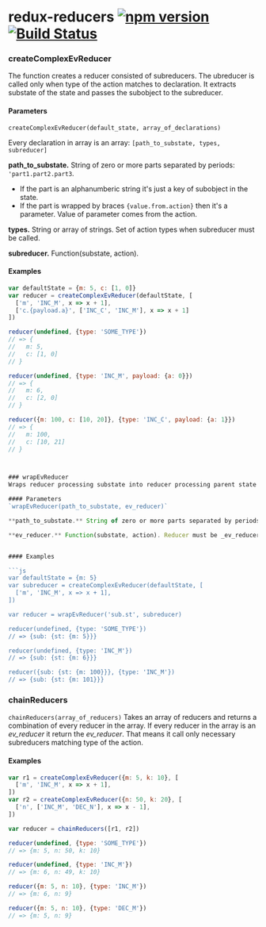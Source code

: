# redux-reducers [![npm version](https://badge.fury.io/js/%40evoja%2Fredux-reducers.svg)](https://badge.fury.io/js/%40evoja%2Fredux-reducers) [![Build Status](https://travis-ci.org/evoja/redux-reducers.png)](https://travis-ci.org/evoja/redux-reducers)


### createComplexEvReducer
The function creates a reducer consisted of subreducers.
The ubreducer is called only when type of the action matches to declaration.
It extracts substate of the state and passes the subobject to the subreducer.

#### Parameters
`createComplexEvReducer(default_state, array_of_declarations)`

Every declaration in array is an array:
`[path_to_substate, types, subreducer]`

**path_to_substate.** String of zero or more parts separated by periods: `'part1.part2.part3`.

* If the part is an alphanumberic string it's just a key of subobject in the state.
* If the part is wrapped by braces `{value.from.action}` then it's a parameter. Value of parameter comes from the action.

**types.** String or array of strings. Set of action types when subreducer must be called.

**subreducer.** Function(substate, action).

#### Examples

```js
var defaultState = {m: 5, c: [1, 0]}
var reducer = createComplexEvReducer(defaultState, [
  ['m', 'INC_M', x => x + 1],
  ['c.{payload.a}', ['INC_C', 'INC_M'], x => x + 1]
])

reducer(undefined, {type: 'SOME_TYPE'})
// => {
//   m: 5,
//   c: [1, 0]
// }

reducer(undefined, {type: 'INC_M', payload: {a: 0}})
// => {
//   m: 6,
//   c: [2, 0]
// }

reducer({m: 100, c: [10, 20]}, {type: 'INC_C', payload: {a: 1}})
// => {
//   m: 100,
//   c: [10, 21]
// }



### wrapEvReducer
Wraps reducer processing substate into reducer processing parent state.

#### Parameters
`wrapEvReducer(path_to_substate, ev_reducer)`

**path_to_substate.** String of zero or more parts separated by periods: `'part1.part2.part3`. Parts must be alphanumeric strings.

**ev_reducer.** Function(substate, action). Reducer must be _ev_reducer_ created by the `createComplexEvReducer` function or already wrapped by `wrapEvReducer`.


#### Examples

```js
var defaultState = {m: 5}
var subreducer = createComplexEvReducer(defaultState, [
  ['m', 'INC_M', x => x + 1],
])

var reducer = wrapEvReducer('sub.st', subreducer)

reducer(undefined, {type: 'SOME_TYPE'})
// => {sub: {st: {m: 5}}}

reducer(undefined, {type: 'INC_M'})
// => {sub: {st: {m: 6}}}

reducer({sub: {st: {m: 100}}}, {type: 'INC_M'})
// => {sub: {st: {m: 101}}}
```


### chainReducers
`chainReducers(array_of_reducers)`
Takes an array of reducers and returns a combination of every reducer in the array. If every reducer in the array is an _ev_reducer_ it return the _ev_reducer_.
That means it call only necessary subreducers matching type of the action.

#### Examples

```js
var r1 = createComplexEvReducer({m: 5, k: 10}, [
  ['m', 'INC_M', x => x + 1],
])
var r2 = createComplexEvReducer({n: 50, k: 20}, [
  ['n', ['INC_M', 'DEC_N'], x => x - 1],
])

var reducer = chainReducers([r1, r2])

reducer(undefined, {type: 'SOME_TYPE'})
// => {m: 5, n: 50, k: 10}

reducer(undefined, {type: 'INC_M'})
// => {m: 6, n: 49, k: 10}

reducer({m: 5, n: 10}, {type: 'INC_M'})
// => {m: 6, n: 9}

reducer({m: 5, n: 10}, {type: 'DEC_M'})
// => {m: 5, n: 9}
```

